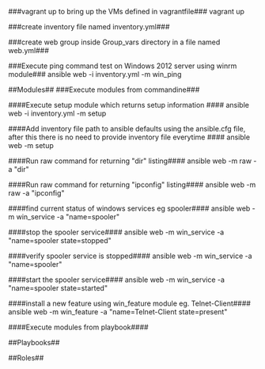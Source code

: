 ###vagrant up to bring up the VMs defined in vagrantfile###
vagrant up

###create inventory file named inventory.yml###

###create web group inside Group_vars directory in a file named web.yml###

###Execute ping command test on Windows 2012 server using winrm module###
ansible web -i inventory.yml -m win_ping

##Modules##
###Execute modules from commandine###

####Execute setup module which returns setup information ####
ansible web -i inventory.yml -m setup

####Add inventory file path to ansible defaults using the ansible.cfg file, after this there is no need to provide inventory file everytime ####
ansible web -m setup

####Run raw command for returning "dir" listing####
ansible web -m raw -a "dir"

####Run raw command for returning "ipconfig" listing####
ansible web -m raw -a "ipconfig"

####find current status of windows services eg spooler####
ansible web -m win_service -a "name=spooler"

####stop the spooler service####
ansible web -m win_service -a "name=spooler state=stopped"

####verify spooler service is stopped####
ansible web -m win_service -a "name=spooler"

####start the spooler service####
ansible web -m win_service -a "name=spooler state=started"

####install a new feature using win_feature module eg. Telnet-Client####
ansible web -m win_feature -a "name=Telnet-Client state=present"

####Execute modules from playbook####

##Playbooks##

##Roles##
